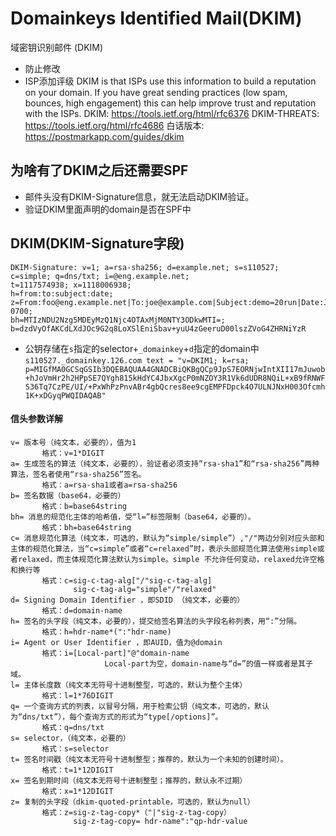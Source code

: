 # Domainkeys Identified Mail(DKIM)
域密钥识别邮件 (DKIM)
- 防止修改
- ISP添加评级
       DKIM is that ISPs use this information to build a reputation on your domain. If you have great sending practices (low spam, bounces, high engagement) this can help improve trust and reputation with the ISPs.
DKIM: https://tools.ietf.org/html/rfc6376
DKIM-THREATS: https://tools.ietf.org/html/rfc4686
白话版本: https://postmarkapp.com/guides/dkim
## 为啥有了DKIM之后还需要SPF
- 邮件头没有DKIM-Signature信息，就无法启动DKIM验证。 
- 验证DKIM里面声明的domain是否在SPF中
## DKIM(DKIM-Signature字段)
```
DKIM-Signature: v=1; a=rsa-sha256; d=example.net; s=s110527;
c=simple; q=dns/txt; i=@eng.example.net;
t=1117574938; x=1118006938;
h=from:to:subject:date;
z=From:foo@eng.example.net|To:joe@example.com|Subject:demo=20run|Date:July=205,=202005=203:44:08=20PM=20-0700;
bh=MTIzNDU2Nzg5MDEyMzQ1Njc4OTAxMjM0NTY3ODkwMTI=;
b=dzdVyOfAKCdLXdJOc9G2q8LoXSlEniSbav+yuU4zGeeruD00lszZVoG4ZHRNiYzR
```
- 公钥存储在`s`指定的selector+`_domainkey`+`d`指定的domain中
`s110527._domainkey.126.com	text = "v=DKIM1; k=rsa; p=MIGfMA0GCSqGSIb3DQEBAQUAA4GNADCBiQKBgQCp9JpS7EORNjwIntXII17mJuwob+hJoVmHr2h2HPpSE7QYgh815kHdYC4JbxXgcP0mNZOY3R1Vk6dUDR8NQiL+xB9fRNWFS36Tq7CzPE/UI/+PxWhPzPnvABr4gbQcres8ee9cgEMPFDpck4O7ULNJNxH003Ofcmh1K+xDGyqPWQIDAQAB"`
#### 信头参数详解
```
v= 版本号（纯文本，必要的），值为1
       格式：v=1*DIGIT
a= 生成签名的算法（纯文本，必要的），验证者必须支持“rsa-sha1”和“rsa-sha256”两种算法，签名者使用“rsa-sha256”签名。
       格式：a=rsa-sha1或者a=rsa-sha256
b= 签名数据（base64，必要的）
       格式：b=base64string
bh= 消息的规范化主体的哈希值，受“l=”标签限制（base64，必要的）。
       格式：bh=base64string
c= 消息规范化算法（纯文本，可选的，默认为“simple/simple”）,"/"两边分别对应头部和主体的规范化算法，当“c=simple”或者“c=relaxed”时，表示头部规范化算法使用simple或者relaxed，而主体规范化算法默认为simple。simple 不允许任何变动，relaxed允许空格和换行等
       格式：c=sig-c-tag-alg["/"sig-c-tag-alg]
              sig-c-tag-alg="simple"/"relaxed"
d= Signing Domain Identifier ，即SDID （纯文本，必要的）
       格式：d=domain-name
h= 签名的头字段（纯文本，必要的），提交给签名算法的头字段名称列表，用“:”分隔。
       格式：h=hdr-name*(":"hdr-name)
i= Agent or User Identifier ，即AUID，值为@domain
       格式：i=[Local-part]"@"domain-name
                     Local-part为空，domain-name与“d=”的值一样或者是其子域。
l= 主体长度数（纯文本无符号十进制整型，可选的，默认为整个主体）
       格式：l=1*76DIGIT
q= 一个查询方式的列表，以冒号分隔，用于检索公钥（纯文本，可选的，默认为“dns/txt”），每个查询方式的形式为“type[/options]”。
       格式：q=dns/txt
s= selector，（纯文本，必要的）
       格式：s=selector
t= 签名时间戳（纯文本无符号十进制整型；推荐的，默认为一个未知的创建时间）。
       格式：t=1*12DIGIT
x= 签名到期时间（纯文本无符号十进制整型；推荐的，默认永不过期）
       格式：x=1*12DIGIT
z= 复制的头字段（dkim-quoted-printable，可选的，默认为null）
       格式：z=sig-z-tag-copy*（"|"sig-z-tag-copy）
              sig-z-tag-copy= hdr-name":"qp-hdr-value
```